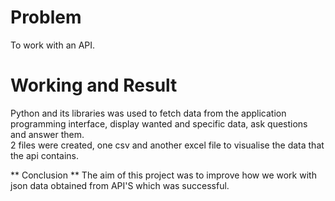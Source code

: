 # Problem
To work with an API.

# Working and Result
Python and its libraries was used to fetch data from the application programming interface, display wanted and specific data, ask questions and answer them.  
2 files were created, one csv and another excel file to visualise the data that the api contains.

** Conclusion **
The aim of this project was to improve how we work with json data obtained from API'S which was successful.

